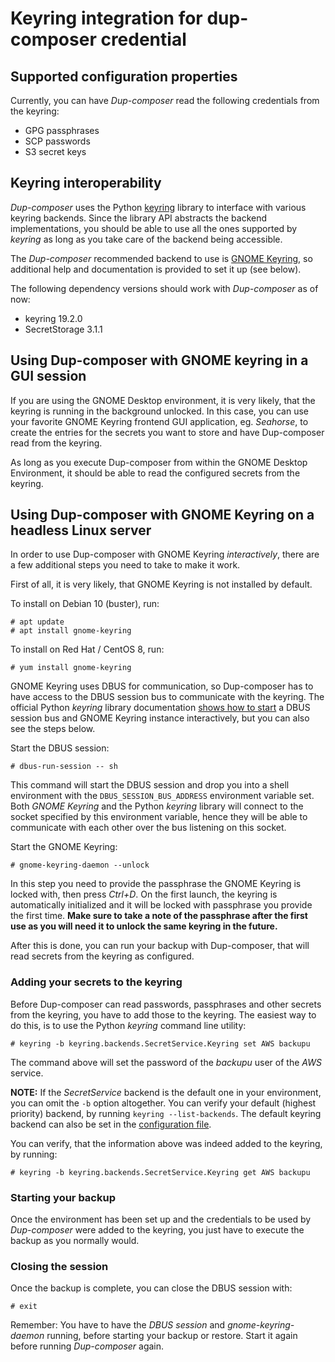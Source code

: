 # Keyring integration for dup-composer credential

## Supported configuration properties

Currently, you can have *Dup-composer* read the following credentials from the keyring:

- GPG passphrases
- SCP passwords
- S3 secret keys

## Keyring interoperability

*Dup-composer* uses the Python [keyring](https://pypi.org/project/keyring/) library to interface with various keyring backends. Since the library API abstracts the backend implementations, you should be able to use all the ones supported by *keyring* as long as you take care of the backend being accessible.

The *Dup-composer* recommended backend to use is [GNOME Keyring](https://wiki.gnome.org/Projects/GnomeKeyring), so additional help and documentation is provided to set it up (see below).

The following dependency versions should work with *Dup-composer* as of now:

- keyring 19.2.0
- SecretStorage 3.1.1

## Using Dup-composer with GNOME keyring in a GUI session

If you are using the GNOME Desktop environment, it is very likely, that the keyring is running in the background unlocked. In this case, you can use your favorite GNOME Keyring frontend GUI application, eg. *Seahorse*, to create the entries for the secrets you want to store and have Dup-composer read from the keyring.

As long as you execute Dup-composer from within the GNOME Desktop Environment, it should be able to read the configured secrets from the keyring.

## Using Dup-composer with GNOME Keyring on a headless Linux server

In order to use Dup-composer with GNOME Keyring *interactively*, there are a few additional steps you need to take to make it work.

First of all, it is very likely, that GNOME Keyring is not installed by default.

To install on Debian 10 (buster), run:

```
# apt update
# apt install gnome-keyring
```

To install on Red Hat / CentOS 8, run:

```
# yum install gnome-keyring
```

GNOME Keyring uses DBUS for communication, so Dup-composer has to have access to the DBUS session bus to communicate with the keyring. The official Python *keyring* library documentation [shows how to start](https://pypi.org/project/keyring/#using-keyring-on-headless-linux-systems) a DBUS session bus and GNOME Keyring instance interactively, but you can also see the steps below.

Start the DBUS session:

```
# dbus-run-session -- sh
```

This command will start the DBUS session and drop you into a shell environment with the `DBUS_SESSION_BUS_ADDRESS` environment variable set. Both *GNOME Keyring* and the Python *keyring* library will connect to the socket specified by this environment variable, hence they will be able to communicate with each other over the bus listening on this socket.

Start the GNOME Keyring:

```
# gnome-keyring-daemon --unlock
```

In this step you need to provide the passphrase the GNOME Keyring is locked with, then press *Ctrl+D*. On the first launch, the keyring is automatically initialized and it will be locked with passphrase you provide the first time. **Make sure to take a note of the passphrase after the first use as you will need it to unlock the same keyring in the future.**

After this is done, you can run your backup with Dup-composer, that will read secrets from the keyring as configured.

### Adding your secrets to the keyring

Before Dup-composer can read passwords, passphrases and other secrets from the keyring, you have to add those to the keyring. The easiest way to do this, is to use the Python *keyring* command line utility:

```
# keyring -b keyring.backends.SecretService.Keyring set AWS backupu
```

The command above will set the password of the *backupu* user of the *AWS* service.

**NOTE:** If the *SecretService* backend is the default one in your environment, you can omit the `-b` option altogether. You can verify your default (highest priority) backend, by running `keyring --list-backends`. The default keyring backend can also be set in the [configuration file](https://pypi.org/project/keyring/#customize-your-keyring-by-config-file).

You can verify, that the information above was indeed added to the keyring, by running:

```
# keyring -b keyring.backends.SecretService.Keyring get AWS backupu
```

### Starting your backup

Once the environment has been set up and the credentials to be used by *Dup-composer* were added to the keyring, you just have to execute the backup as you normally would.

### Closing the session

Once the backup is complete, you can close the DBUS session with:

```
# exit
```

Remember: You have to have the *DBUS session* and *gnome-keyring-daemon* running, before starting your backup or restore. Start it again before running *Dup-composer* again.
